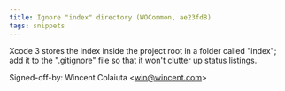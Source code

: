 ```yaml
---
title: Ignore "index" directory (WOCommon, ae23fd8)
tags: snippets
---
```


Xcode 3 stores the index inside the project root in a folder called "index"; add it to the ".gitignore" file so that it won't clutter up status listings.

Signed-off-by: Wincent Colaiuta &lt;win@wincent.com&gt;
